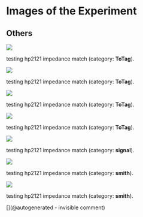 # Images of the Experiment

## Others

![](/include/hp/20201128a/20201128175222_ndt.jpg)

testing hp2121 impedance match (category: __ToTag__).

![](/include/hp/20201128a/20201128175100_ndt.jpg)

testing hp2121 impedance match (category: __ToTag__).

![](/include/hp/20201128a/20201128175146_ndt.jpg)

testing hp2121 impedance match (category: __ToTag__).

![](/include/hp/20201128a/secondEcho.png)

testing hp2121 impedance match (category: __ToTag__).

![](/include/hp/20201128a/firstEcho.png)

testing hp2121 impedance match (category: __signal__).

![](/include/hp/20201128a/impedance/HP_direct.png)

testing hp2121 impedance match (category: __smith__).

![](/include/hp/20201128a/impedance/HP_264pFcapatoGND.png)

testing hp2121 impedance match (category: __smith__).



[](@autogenerated - invisible comment)
